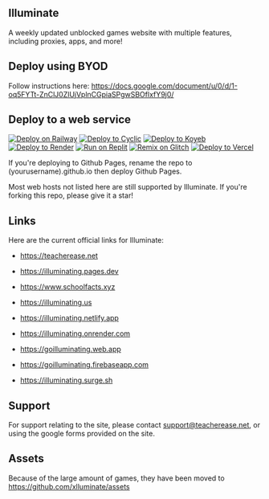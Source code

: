 ## Illuminate
A weekly updated unblocked games website with multiple features, including proxies, apps, and more!
## Deploy using BYOD
Follow instructions here:
https://docs.google.com/document/u/0/d/1-oq5FYTt-ZnClJ0ZlUjVplnCGpiaSPgwSBOflxfY9j0/
## Deploy to a web service
[![Deploy on Railway](https://binbashbanana.github.io/deploy-buttons/buttons/remade/railway.svg)](https://railway.app/new/template?template=https://github.com/xlluminate/Illuminate)
[![Deploy to Cyclic](https://binbashbanana.github.io/deploy-buttons/buttons/remade/cyclic.svg)](https://app.cyclic.sh/api/app/deploy/xlluminate/Illuminate)
[![Deploy to Koyeb](https://binbashbanana.github.io/deploy-buttons/buttons/remade/koyeb.svg)](https://app.koyeb.com/deploy?type=git&repository=github.com/xlluminate/Illuminate&branch=main&name=illuminate)
[![Deploy to Render](https://binbashbanana.github.io/deploy-buttons/buttons/remade/render.svg)](https://render.com/deploy?repo=https://github.com/xlluminate/Illuminate)
[![Run on Replit](https://binbashbanana.github.io/deploy-buttons/buttons/remade/replit.svg)](https://replit.com/github/xlluminate/Illuminate)
[![Remix on Glitch](https://binbashbanana.github.io/deploy-buttons/buttons/remade/glitch.svg)](https://glitch.com/edit/#!/import/github/xlluminate/Illuminate)
[![Deploy to Vercel](https://binbashbanana.github.io/deploy-buttons/buttons/remade/vercel.svg)](https://vercel.com/new/clone?repository-url=https://github.com/xlluminate/Illuminate)

If you're deploying to Github Pages, rename the repo to (yourusername).github.io then deploy Github Pages.

Most web hosts not listed here are still supported by Illuminate. If you're forking this repo, please give it a star!
## Links
Here are the current official links for Illuminate:

* https://teacherease.net

* https://illuminating.pages.dev

* https://www.schoolfacts.xyz

* https://illuminating.us

* https://illuminating.netlify.app

* https://illuminating.onrender.com

* https://goilluminating.web.app

* https://goilluminating.firebaseapp.com
  
* https://illuminating.surge.sh
## Support
For support relating to the site, please contact support@teacherease.net, or using the google forms provided on the site. 
## Assets
Because of the large amount of games, they have been moved to https://github.com/xlluminate/assets
